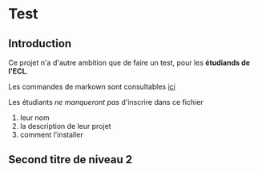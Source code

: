 # Test


## Introduction
Ce projet n'a d'autre ambition que de faire un test, pour les **étudiands de l'ECL**.

Les commandes de markown sont consultables [ici](www.google.com)

Les étudiants _ne manqueront pas_ d'inscrire dans ce fichier

1. leur nom
2. la description de leur projet
3. comment l'installer

## Second titre de niveau 2
